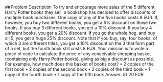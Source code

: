 ﻿##Problem Description
To try and encourage more sales of the 5 different Harry Potter books they sell, a bookshop has decided to offer discounts of multiple-book purchases.
One copy of any of the five books costs 8 EUR.
If, however, you buy two different books, you get a 5% discount on those two books.
If you buy 3 different books, you get a 10% discount.
If you buy 4 different books, you get a 20% discount.
If you go the whole hog, and buy all 5, you get a huge 25% discount.
Note that if you buy, say, four books, of which 3 are different titles, you get a 10% discount on the 3 that form part of a set, but the fourth book still costs 8 EUR.
Your mission is to write a piece of code to calculate the price of any conceivable shopping basket (containing only Harry Potter books), giving as big a discount as possible.
For example, how much does this basket of books cost?
•	2 copies of the first book
•	2 copies of the second book
•	2 copies of the third book
•	1 copy of the fourth book
•	1 copy of the fifth book
Answer: 51.20 EUR
